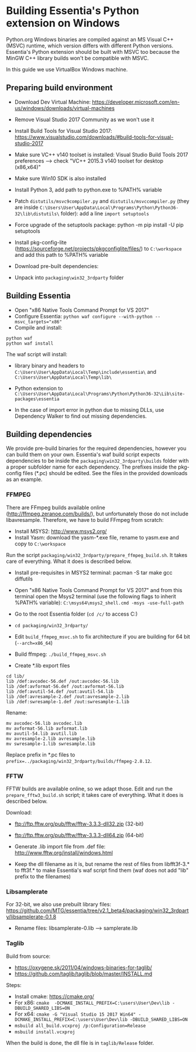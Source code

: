 # Building Essentia's Python extension on Windows 

Python.org Windows binaries are compiled against an MS Visual C++ (MSVC) runtime, which version differs with different Python versions. Essentia's Python extension should be built with MSVC too because the MinGW C++ library builds won't be compatible with MSVC.

In this guide we use VirtualBox Windows machine.

## Preparing build environment
- Download Dev Virtual Machine: https://developer.microsoft.com/en-us/windows/downloads/virtual-machines
- Remove Visual Studio 2017 Community as we won't use it
- Install Build Tools for Visual Studio 2017: https://www.visualstudio.com/downloads/#build-tools-for-visual-studio-2017
- Make sure VC++ v140 toolset is installed: Visual Studio Build Tools 2017 preferences --> check "VC++ 2015.3 v140 toolset for desktop (x86,x64)"
- Make sure Win10 SDK is also installed
- Install Python 3, add path to python.exe to %PATH% variable
- Patch ``distutils/msvc9compiler.py`` and ``distutils/msvccompiler.py`` (they are inside ``C:\Users\User\AppData\Local\Programs\Python\Python36-32\lib\distutils\`` folder): add a line ``import setuptools``
- Force upgrade of the setuptools package: python -m pip install -U pip setuptools
- Install pkg-config-lite (https://sourceforge.net/projects/pkgconfiglite/files/) to ``C:\workspace`` and add this path to %PATH% variable


- Download pre-built dependencies:
- Unpack into ```packaging\win32_3rdparty``` folder    


## Building Essentia
- Open "x86 Native Tools Command Prompt for VS 2017"
- Configure Essentia: ``python waf configure --with-python --msvc_targets="x86"``
- Compile and install: 
```
python waf
python waf install
```

The waf script will install: 
- library binary and headers to ``C:\Users\User\AppData\Local\Temp\include\essentia\`` and ``C:\Users\User\AppData\Local\Temp\lib\``
- Python extension to ``C:\Users\User\AppData\Local\Programs\Python\Python36-32\Lib\site-packages\essentia``

- In the case of import error in python due to missing DLLs, use Dependency Walker to find out missing dependencies.



## Building dependencies

We provide pre-build binaries for the required dependencies, however you can build them on your own. Essentia's waf build script expects dependencies to be inside the ```packaging\win32_3rdparty\builds``` folder with a proper subfolder name for each dependency. The prefixes inside the pkg-config files (*.pc) should be edited. See the files in the provided downloads as an example.

### FFMPEG

There are FFmpeg builds available online (http://ffmpeg.zeranoe.com/builds/), but unfortunately those do not include libavresample. Therefore, we have to build FFmpeg from scratch: 

- Install MSYS2: http://www.msys2.org/
- Install Yasm: download the yasm-*.exe file, rename to yasm.exe and copy to ``C:\workspace``

Run the script ``packaging/win32_3rdparty/prepare_ffmpeg_build.sh``. It takes care of everything. What it does is described below.

- Install pre-requisites in MSYS2 terminal: pacman -S tar make gcc diffutils

- Open "x86 Native Tools Command Prompt for VS 2017" and from this terminal open the Msys2 terminal (use the following flags to inherit %PATH% variable): ``C:\msys64\msys2_shell.cmd -msys -use-full-path``
- Go to the root Essentia folder (``cd /c/`` to access C:)
- ``cd packaging/win32_3rdparty/``
- Edit ``build_ffmpeg_msvc.sh`` to fix architecture if you are building for 64 bit (``--arch=x86_64``)
- Build ffmpeg: ``./build_ffmpeg_msvc.sh``

- Create *.lib export files

```
cd lib/
lib /def:avcodec-56.def /out:avcodec-56.lib
lib /def:avformat-56.def /out:avformat-56.lib
lib /def:avutil-54.def /out:avutil-54.lib
lib /def:avresample-2.def /out:avresample-2.lib
lib /def:swresample-1.def /out:swresample-1.lib
```

Rename: 
```
mv avcodec-56.lib avcodec.lib
mv avformat-56.lib avformat.lib
mv avutil-54.lib avutil.lib
mv avresample-2.lib avresample.lib
mv swresample-1.lib swresample.lib
```

Replace prefix in *.pc files to ```prefix=../packaging/win32_3rdparty/builds/ffmpeg-2.8.12```.

### FFTW

FFTW builds are available online, so we adapt those. Edit and run the ``prepare_fftw3_build.sh`` script; it takes care of everything. What it does is described below.

Download: 
- ftp://ftp.fftw.org/pub/fftw/fftw-3.3.3-dll32.zip (32-bit)
- ftp://ftp.fftw.org/pub/fftw/fftw-3.3.3-dll64.zip (64-bit)

- Generate .lib import file from .def file: http://www.fftw.org/install/windows.html

- Keep the dll filename as it is, but rename the rest of files from libfft3f-3.* to fft3f.* to make Essentia's waf script find them (waf does not add "lib" prefix to the filenames)


### Libsamplerate

For 32-bit, we also use prebuilt library files: https://github.com/MTG/essentia/tree/v2.1_beta4/packaging/win32_3rdparty/libsamplerate-0.1.8

- Rename files: libsamplerate-0.lib --> samplerate.lib


### Taglib

Build from source:
- https://oxygene.sk/2011/04/windows-binaries-for-taglib/
- https://github.com/taglib/taglib/blob/master/INSTALL.md

Steps:

- Install cmake: https://cmake.org/
- For x86: ``cmake  -DCMAKE_INSTALL_PREFIX=C:\users\User\Dev\lib -DBUILD_SHARED_LIBS=ON``
- For x64: ``cmake -G "Visual Studio 15 2017 Win64" -DCMAKE_INSTALL_PREFIX=C:\users\User\Dev\lib -DBUILD_SHARED_LIBS=ON``
- ``msbuild all_build.vcxproj /p:Configuration=Release``
- ``msbuild install.vcxproj``

When the build is done, the dll file is in ``taglib/Release`` folder.